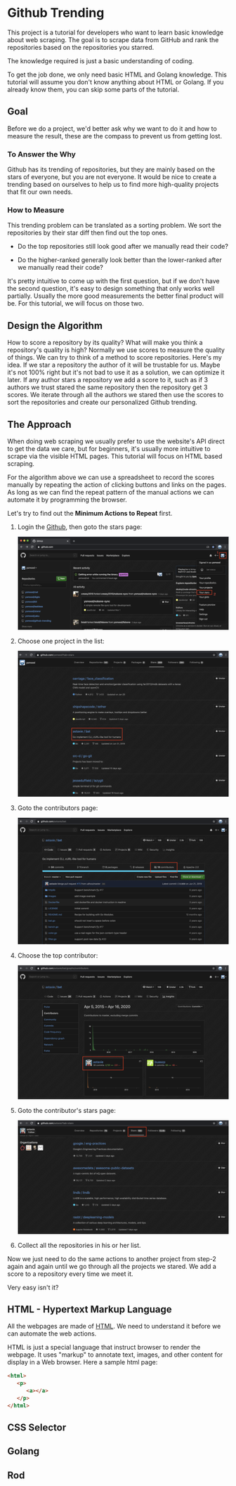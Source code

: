 # Github Trending

This project is a tutorial for developers who want to learn basic knowledge about web scraping.
The goal is to scrape data from GitHub and rank the repositories based on the repositories you starred.

The knowledge required is just a basic understanding of coding.

To get the job done, we only need basic HTML and Golang knowledge.
This tutorial will assume you don't know anything about HTML or Golang.
If you already know them, you can skip some parts of the tutorial.

## Goal

Before we do a project, we'd better ask why we want to do it and how to measure the result, these are the compass to prevent us from getting lost.

### To Answer the Why

Github has its trending of repositories, but they are mainly based on the stars of everyone, but you are not everyone.
It would be nice to create a trending based on ourselves to help us to find more high-quality projects that fit our own needs.

### How to Measure

This trending problem can be translated as a sorting problem. We sort the repositories by their star diff then find out the top ones.

- Do the top repositories still look good after we manually read their code?

- Do the higher-ranked generally look better than the lower-ranked after we manually read their code?

It's pretty intuitive to come up with the first question, but if we don't have the second question, it's easy to design something that only works well partially.
Usually the more good measurements the better final product will be. For this tutorial, we will focus on those two.

## Design the Algorithm

How to score a repository by its quality? What will make you think a repository's quality is high?
Normally we use scores to measure the quality of things. We can try to think of a method to score repositories. Here's my idea. If we star a repository the author of it will be trustable for us. Maybe it's not 100% right but it's not bad to use it as a solution, we can optimize it later. If any author stars a repository we add a score to it, such as if 3 authors we trust stared the same repository then the repository get 3 scores. We iterate through all the authors we stared then use the scores to sort the repositories and create our personalized Github trending.

## The Approach

When doing web scraping we usually prefer to use the website's API direct to get the data we care,
but for beginners, it's usually more intuitive to scrape via the visible HTML pages. This tutorial will focus on HTML based scraping.

For the algorithm above we can use a spreadsheet to record the scores manually by repeating the action of clicking buttons and links on the pages. As long as we can find the repeat pattern of the manual actions we can automate it by programming the browser.

Let's try to find out the **Minimum Actions to Repeat** first.

1. Login the [Github](https://github.com/), then goto the stars page:
  
   ![login-github](img/login-github.png)

1. Choose one project in the list:

   ![stars-page](img/stars-page.png)

1. Goto the contributors page:

   ![repo-page](img/repo-page.png)

1. Choose the top contributor:

   ![contributors-page](img/contributors-page.png)

1. Goto the contributor's stars page:

   ![contributor-stars-page](img/contributor-stars-page.png)

1. Collect all the repositories in his or her list.

Now we just need to do the same actions to another project from step-2 again and again until we go through all the projects we stared. We add a score to a repository every time we meet it.

Very easy isn't it?

## HTML - Hypertext Markup Language

All the webpages are made of [HTML](https://en.wikipedia.org/wiki/HTML).
We need to understand it before we can automate the web actions.

HTML is just a special language that instruct browser to render the webpage. It uses "markup" to annotate text, images, and other content for display in a Web browser. Here a sample html page:

```html
<html>
   <p>
      <a></a>
   </p>
</html>
```

## CSS Selector

## Golang

## Rod
